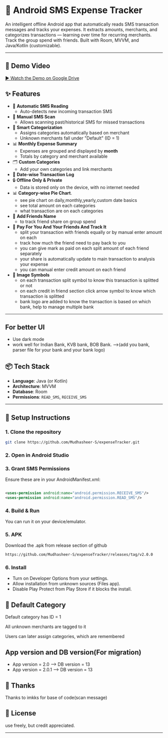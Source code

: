 # 📲 Android SMS Expense Tracker

An intelligent offline Android app that automatically reads SMS transaction messages and tracks your expenses. It extracts amounts, merchants, and categorizes transactions — learning over time for recurring merchants. Track the group spend with friends. Built with Room, MVVM, and Java/Kotlin (customizable).

---

## 🎥 Demo Video
<a href="https://drive.google.com/file/d/1a2b3c4d5e6F7g8H9I/view" target="_blank">▶️ Watch the Demo on Google Drive</a>



## ✨ Features

- 📩 **Automatic SMS Reading**
    - Auto-detects new incoming transaction SMS
- 🔁 **Manual SMS Scan**
    - Allows scanning past/historical SMS for missed transactions
- 🧠 **Smart Categorization**
    - Assigns categories automatically based on merchant
    - Unknown merchants fall under "Default" (ID = 1)
- 📊 **Monthly Expense Summary**
    - Expenses are grouped and displayed by **month**
    - Totals by category and merchant available
- 🗂️ **Custom Categories**
    - Add your own categories and link merchants
- 📆 **Date-wise Transaction Log**
- 🔒 **Offline Only & Private**
    - Data is stored only on the device, with no internet needed
- 📊 **Category-wise Pie Chart**.
    - see pie chart on daily,monthly,yearly,custom date basics
    - see total amount on each categories
    - what transaction are on each categories
- 👥 **Add Friends Name**
    - to track friend share on group spend
- 👤 **Pay For You And Your Friends And Track It**
    - split your transaction with friends equally or by manual enter amount on each
    - track how much the friend need to pay back to you
    - you can give mark as paid on each split amount of each friend separately
    - your share is automatically update to main transaction to analysis your expense
    - you can manual enter credit amount on each friend
- 🔣 **Image Symbols**
    - on each transaction split symbol to know this transaction is splitted or not
    - on each credit in friend section click arrow symbol to know which transaction is splitted
    - bank logo are added to know the transaction is based on which bank, help to manage multiple bank

---

## For better UI
- Use dark mode
- work well for Indian Bank, KVB bank, BOB Bank. -->(add you bank, parser file for your bank and your bank logo)

## 📦 Tech Stack

- **Language**: Java (or Kotlin)
- **Architecture**: MVVM
- **Database**: Room
- **Permissions**: `READ_SMS`, `RECEIVE_SMS`

---

## 🚀 Setup Instructions

### 1. Clone the repository
```bash
git clone https://github.com/Mudhasheer-S/expenseTracker.git
```
### 2. Open in Android Studio
### 3. Grant SMS Permissions
Ensure these are in your AndroidManifest.xml:

```xml

<uses-permission android:name="android.permission.RECEIVE_SMS"/>
<uses-permission android:name="android.permission.READ_SMS"/>

```
### 4. Build & Run
You can run it on your device/emulator.

### 5. APK
Download the .apk from release section of github
```bash
https://github.com/Mudhasheer-S/expenseTracker/releases/tag/v2.0.0
```

### 6. Install
- Turn on Developer Options from your settings.
- Allow installation from unknown sources (Files app).
- Disable Play Protect from Play Store if it blocks the install.

## 📌 Default Category
Default category has ID = 1

All unknown merchants are tagged to it

Users can later assign categories, which are remembered

## App version and DB version(For migration)
- App version  = 2.0 --> DB version = 13
- App version  = 2.0.1 --> DB version = 13

## 👤 Thanks
Thanks to imkks for base of code(scan message)

## 📄 License
use freely, but credit appreciated.


---
